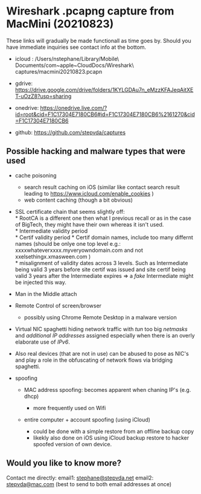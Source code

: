 # Wireshark .pcapng capture from MacMini (20210823)

These links will gradually be made functionall as time goes by. Should you have immediate inquiries see contact info at the bottom.

- icloud :  /Users/nstephane/Library/Mobile\ Documents/com~apple~CloudDocs/Wireshark\ captures/macmini20210823.pcapn

- gdrive: <https://drive.google.com/drive/folders/1KYLGDAu7n_eMzzKFAJeqAitXET-uOzZ8?usp=sharing>

- onedrive: <https://onedrive.live.com/?id=root&cid=F1C17304E7180CB6#id=F1C17304E7180CB6%2161270&cid=F1C17304E7180CB6>

- github: <https://github.com/stepvda/captures>


## Possible hacking and malware types that were used

- cache poisoning
	- search result caching on iOS (similar like contact search result leading to <https://www.icloud.com/enable_cookies> )
	- web content caching (though a bit obvious)  
- SSL certificate chain that seems slightly off:  
		* RootCA is a different one then what I previous recall or as in the case of BigTech, they might have their own whereas it isn't used.  
		* Intermediate validity period   
		* Certif validity period 
		* Certif domain names, include too many differnt names (should be onlye one top level e.g.: xxxxwhateverxxxx.myveryowndomain.com and not xxelsethingx.xmasween.com )  
		* misalignment of validity dates across 3 levels. Such as Intermediate being valid 3 years before site certif was issued and site certif being valid 3 years after the Intermediate expires => a *fake* Intermediate might be injected this way. 

		

- Man in the Middle attach
 
- Remote Control of screen/browser
    * possibly using Chrome Remote Desktop in a malware version
 
- Virtual NIC spaghetti hiding network traffic with _tun_ too big _netmasks_ and _additional IP addresses_ assigned especially when there is an overly elaborate use of _IPv6_.

- Also real devices (that are not in use) can be abused to pose as NIC's and play a role in the obfuscating of network flows via bridging spaghetti.

- spoofing
  * MAC address spoofing: becomes apparent when chaning IP's (e.g. dhcp)
    - more frequently used on Wifi

  * entire computer + account spoofing (using iCloud)
    - could be done with a simple restore from an offline backup copy 
    - likekly also done on iOS using iCloud backup restore to hacker spoofed version of own device. 
	
	
## Would you like to know more?
Contact me directly: 
email1: stephane@stepvda.net 
email2: stepvda@mac.com
(best to send to both email addresses at once)